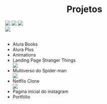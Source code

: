 <h1 align="center"> Projetos</h1>

<div>
<img src="https://img.shields.io/badge/HTML-239120?style=for-the-badge&logo=html5&logoColor=white">
<img src="https://img.shields.io/badge/CSS-239120?&style=for-the-badge&logo=css3&logoColor=white">
<img src="https://img.shields.io/badge/JavaScript-F7DF1E?style=for-the-badge&logo=javascript&logoColor=black">
<br>
<img src="https://img.shields.io/badge/Made%20for-VSCode-1f425f.svg">
</div><br>

<div>

<ul>
    <li>Alura Books</li>
    <li>Alura Plus</li>
    <li>Animations</li>
    <li>Landing Page Stranger Things</li><img src="https://img.shields.io/badge/JavaScript-F7DF1E?style=for-the-badge&logo=javascript&logoColor=black">
    <li>Multiverso do Spider-man</li><img src="https://img.shields.io/badge/JavaScript-F7DF1E?style=for-the-badge&logo=javascript&logoColor=black">
    <li>Netflix Clone</li><img src="https://img.shields.io/badge/JavaScript-F7DF1E?style=for-the-badge&logo=javascript&logoColor=black">
    <li>Pagina inicial do instagram</li>
    <li>Portfólio</li>
</ul>

</div><br>
